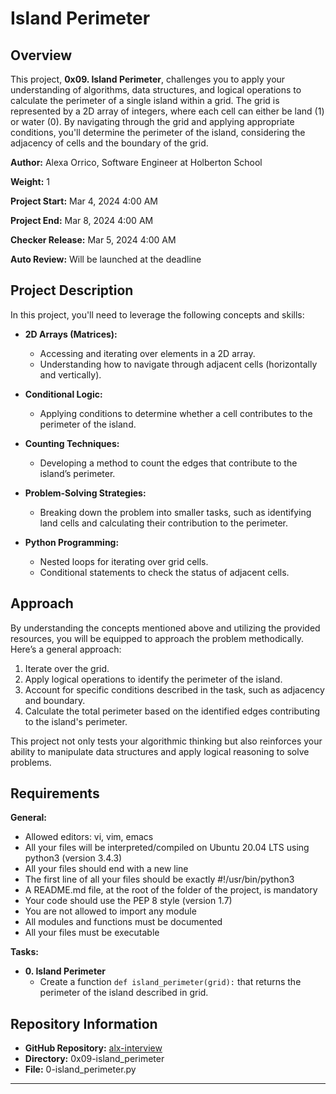# Island Perimeter

## Overview

This project, **0x09. Island Perimeter**, challenges you to apply your understanding of algorithms, data structures, and logical operations to calculate the perimeter of a single island within a grid. The grid is represented by a 2D array of integers, where each cell can either be land (1) or water (0). By navigating through the grid and applying appropriate conditions, you'll determine the perimeter of the island, considering the adjacency of cells and the boundary of the grid.

**Author:** Alexa Orrico, Software Engineer at Holberton School

**Weight:** 1

**Project Start:** Mar 4, 2024 4:00 AM

**Project End:** Mar 8, 2024 4:00 AM

**Checker Release:** Mar 5, 2024 4:00 AM

**Auto Review:** Will be launched at the deadline

## Project Description

In this project, you'll need to leverage the following concepts and skills:

- **2D Arrays (Matrices):**
  - Accessing and iterating over elements in a 2D array.
  - Understanding how to navigate through adjacent cells (horizontally and vertically).

- **Conditional Logic:**
  - Applying conditions to determine whether a cell contributes to the perimeter of the island.

- **Counting Techniques:**
  - Developing a method to count the edges that contribute to the island’s perimeter.

- **Problem-Solving Strategies:**
  - Breaking down the problem into smaller tasks, such as identifying land cells and calculating their contribution to the perimeter.

- **Python Programming:**
  - Nested loops for iterating over grid cells.
  - Conditional statements to check the status of adjacent cells.


## Approach

By understanding the concepts mentioned above and utilizing the provided resources, you will be equipped to approach the problem methodically. Here’s a general approach:

1. Iterate over the grid.
2. Apply logical operations to identify the perimeter of the island.
3. Account for specific conditions described in the task, such as adjacency and boundary.
4. Calculate the total perimeter based on the identified edges contributing to the island's perimeter.

This project not only tests your algorithmic thinking but also reinforces your ability to manipulate data structures and apply logical reasoning to solve problems.

## Requirements

**General:**

- Allowed editors: vi, vim, emacs
- All your files will be interpreted/compiled on Ubuntu 20.04 LTS using python3 (version 3.4.3)
- All your files should end with a new line
- The first line of all your files should be exactly #!/usr/bin/python3
- A README.md file, at the root of the folder of the project, is mandatory
- Your code should use the PEP 8 style (version 1.7)
- You are not allowed to import any module
- All modules and functions must be documented
- All your files must be executable

**Tasks:**

- **0. Island Perimeter**
  - Create a function `def island_perimeter(grid):` that returns the perimeter of the island described in grid.

## Repository Information

- **GitHub Repository:** [alx-interview](https://github.com/moulineE/alx-interview)
- **Directory:** 0x09-island_perimeter
- **File:** 0-island_perimeter.py

---
